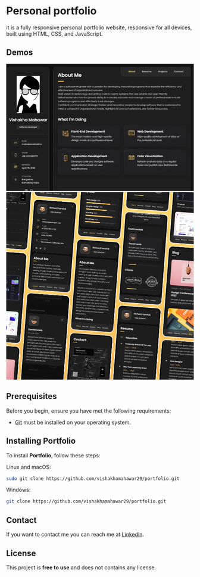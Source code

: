 # Personal portfolio

it is a fully responsive personal portfolio website, responsive for all devices, built using HTML, CSS, and JavaScript.

## Demos

![vCard Desktop Demo](./website-demo-image/desktop.png "Desktop Demo")
![vCard Mobile Demo](./website-demo-image/mobile.png "Mobile Demo")

## Prerequisites

Before you begin, ensure you have met the following requirements:

* [Git](https://git-scm.com/downloads "Download Git") must be installed on your operating system.

## Installing Portfolio

To install **Portfolio**, follow these steps:

Linux and macOS:

```bash
sudo git clone https://github.com/vishakhamahawar29/portfolio.git
```

Windows:

```bash
git clone https://github.com/vishakhamahawar29/portfolio.git
```

## Contact

If you want to contact me you can reach me at [Linkedin](https://www.linkedin.com/in/vishakha-mahawar-9045091a0/).

## License

This project is **free to use** and does not contains any license.
